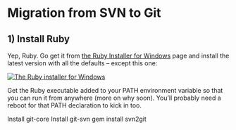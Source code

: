 # Migration from SVN to Git
## 1) Install Ruby

Yep, Ruby. Go get it from  [the Ruby Installer for Windows](http://rubyinstaller.org/downloads/)  page and install the latest version with all the defaults – except this one:

[![The Ruby installer for Windows](https://www.troyhunt.com/content/images/2016/02/46504649image_thumb.png)](https://lh4.ggpht.com/-TZ7j_HclwYk/U-SHndWKlYI/AAAAAAAAG-g/U1_ay642JqY/s1600-h/image2.png)

Get the Ruby executable added to your PATH environment variable so that you can run it from anywhere (more on why soon). You’ll probably need a reboot for that PATH declaration to kick in too.


Install git-core
Install git-svn
gem install svn2git

<!--stackedit_data:
eyJoaXN0b3J5IjpbODU5OTc2Mjg3LDUyODAzMzAwNSwxMzQxOT
U2Njc3LC0xMDc3NDIyMjkzXX0=
-->